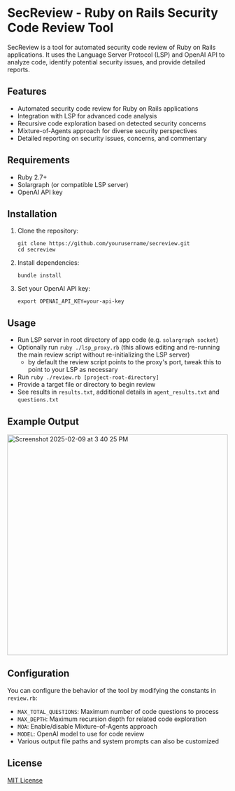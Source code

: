 # SecReview - Ruby on Rails Security Code Review Tool

SecReview is a tool for automated security code review of Ruby on Rails applications. It uses the Language Server Protocol (LSP) and OpenAI API to analyze code, identify potential security issues, and provide detailed reports.

## Features

- Automated security code review for Ruby on Rails applications
- Integration with LSP for advanced code analysis
- Recursive code exploration based on detected security concerns
- Mixture-of-Agents approach for diverse security perspectives
- Detailed reporting on security issues, concerns, and commentary

## Requirements

- Ruby 2.7+
- Solargraph (or compatible LSP server)
- OpenAI API key

## Installation

1. Clone the repository:
   ```
   git clone https://github.com/yourusername/secreview.git
   cd secreview
   ```

2. Install dependencies:
   ```
   bundle install
   ```

3. Set your OpenAI API key:
   ```
   export OPENAI_API_KEY=your-api-key
   ```

## Usage

- Run LSP server in root directory of app code (e.g. `solargraph socket`)
- Optionally run `ruby ./lsp_proxy.rb` (this allows editing and re-running the main review script without re-initializing the LSP server)
    - by default the review script points to the proxy's port, tweak this to point to your LSP as necessary
- Run `ruby ./review.rb [project-root-directory]`
- Provide a target file or directory to begin review 
- See results in `results.txt`, additional details in `agent_results.txt` and `questions.txt`

## Example Output

<img width="504" alt="Screenshot 2025-02-09 at 3 40 25 PM" src="https://github.com/user-attachments/assets/3dd5cb04-61fd-4bef-9373-2ed7a2845147" />

## Configuration

You can configure the behavior of the tool by modifying the constants in `review.rb`:

- `MAX_TOTAL_QUESTIONS`: Maximum number of code questions to process
- `MAX_DEPTH`: Maximum recursion depth for related code exploration
- `MOA`: Enable/disable Mixture-of-Agents approach
- `MODEL`: OpenAI model to use for code review
- Various output file paths and system prompts can also be customized

## License

[MIT License](LICENSE)
